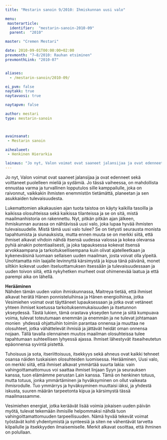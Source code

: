 ```yaml
---
title: "Mestarin sanoin 9/2010: Ihmiskunnan uusi valo"

menu:
 masterarticle:
  identifier:  "mestarin-sanoin-2010-09"
  parent:  "2010"

master: "Cremen Mestari"

date: 2010-09-01T00:00:00+02:00
prevmonth: "7–8/2010: Rauhan etsiminen"
prevmonthLink: "2010-07"


aliases:
  - /mestarin-sanoin/2010-09/

ei_pvm: false
naytakk: true
naytavuosi: true

naytapvm: false

author: mestari
type: mestarin-sanoin



avainsanat:
 - Mestarin sanoin

aihealueet:
 - Henkinen Hierarkia

lainaus: "Jo nyt, Valon voimat ovat saaneet jalansijaa ja ovat edenneet sekä voittaneet puolelleen mieliä ja sydämiä. Jo tässä vaiheessa, on mahdollista ennustaa varma ja turvallinen lopputulos sille kamppailulle, joka on raivonnut, vaikkakin ihmisten enemmistön tietämättä, planeetan ja sen asukkaiden tulevaisuudesta."
---
```

<p>Jo nyt, Valon voimat ovat saaneet jalansijaa ja ovat edenneet sekä voittaneet puolelleen mieliä ja sydämiä. Jo tässä vaiheessa, on mahdollista ennustaa varma ja turvallinen lopputulos sille kamppailulle, joka on raivonnut, vaikkakin ihmisten enemmistön tietämättä, planeetan ja sen asukkaiden tulevaisuudesta.</p>
<p>Lukemattomien aikakausien ajan tuota taistoa on käyty kaikilla tasoilla ja kaikissa olosuhteissa sekä kaikissa tilanteissa ja se on sitä, mistä maailmanhistoria on rakennettu. Nyt, pitkän pitkän ajan jälkeen, ihmiskunnan aurassa on nähtävissä uusi valo, joka lupaa hyvää ihmisten tulevaisuudelle. Mistä tämä uusi valo tulee? Se on tietysti seurausta monista tapahtumista ja siunauksista, mutta ennen muuta se on merkki siitä, että ihmiset alkavat vihdoin nähdä itsensä uudessa valossa ja kokea olevansa pyhiä ainakin potentiaalisesti, ja joka tapauksessa kokevat itsensä arvokkaampana ja tarkoituksellisempana kuin olivat ajatelleetkaan ja kykeneväisinä luomaan sellaisen uuden maailman, josta voivat olla ylpeitä. Unohtamatta niin laajalle levinnyttä kärsimystä ja kipua tänä päivänä, monet siltikin kokevat uuden itseluottamuksen itsessään ja tulevaisuudessaan ja uuden toivon siitä, että nykyhetken murheet ovat ohimenevää laatua ja että parempi aika on lähellä.</p>
<p><strong>Herääminen</strong><br>
Nähden tämän uuden valon ihmiskunnassa, Maitreya tietää, että ihmiset alkavat herätä Hänen ponnisteluihinsa ja Hänen energioihinsa, jotka Vesimiehen voimat ovat täyttäneet lupauksessaan ja jotka ovat vetäneet yhteen ihmiset koetussa tarkoituksenmukaisuuden ja itsetunnon ykseydessä. Tästä lukien, tämä orastava ykseyden tunne ja siitä kumpuava voima, tulevat toteutumaan enemmän ja enemmän ja ne tulevat johtamaan monien&nbsp; yhdessä ohjattuihin toimiin parantaa onnensa ja muuttaa ne olosuhteet, jotka vähättelevät ihmisiä ja jättävät heidät oman onnensa nojaan. Tällä tavalla olennainen muutos maailman olosuhteissa tulee tapahtumaan suhteellisen lyhyessä ajassa. Ihmiset lähestyvät itseaiheutetun epäonnensa syvintä pistettä.</p>
<p>Tuhoisuus ja sota, itseriittoisuus, itsekkyys sekä ahneus ovat kaikki tehneet osansa näiden tuskaisien olosuhteiden luomisessa. Herääminen, Uusi valo, on merkki siitä, että ihmiset alkavat ymmärtää suurta lakia: vain vahingoittamattomuus voi saattaa ihmiset linjaan Syyn ja seurauksen kanssa, tuon elämämme perustan Lain kanssa. Tämä on henkinen totuus, mutta totuus, jonka ymmärtäminen ja hyväksyminen on ollut vaikeata ihmisrodulle. Tuo ymmärrys ja hyväksyminen muuttaisi iäksi, ja yhdestä iskusta, suuren määrän tarpeetonta kipua ja kärsimystä tässä maailmassamme.</p>
<p>Vesimiehen energiat, jotka keräävät lisää voimia jokaisen uuden päivän myötä, tulevat tekemään ihmisille helpommaksi nähdä tuon vahingoittamattomuuden tarpeellisuuden. Nämä hyvää tekevät voimat työstävät kohti yhdentymistä ja synteesiä ja siten ne vähentävät tarvetta kilpailulle ja itsekkyyden ilmaisemiselle. Merkit alkavat osoittaa, että ihminen on polullaan.</p>